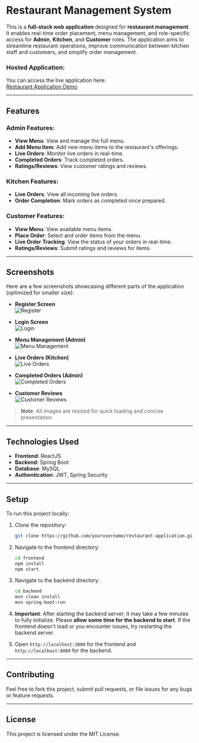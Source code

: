 # Restaurant Management System

This is a **full-stack web application** designed for **restaurant management**. It enables real-time order placement, menu management, and role-specific access for **Admin**, **Kitchen**, and **Customer** roles. The application aims to streamline restaurant operations, improve communication between kitchen staff and customers, and simplify order management.

### Hosted Application:
You can access the live application here:  
[Restaurant Application Demo](https://shivan-restaurant-application.netlify.app/)

---

## **Features**

### **Admin Features**:
- **View Menu**: View and manage the full menu.
- **Add Menu Item**: Add new menu items to the restaurant's offerings.
- **Live Orders**: Monitor live orders in real-time.
- **Completed Orders**: Track completed orders.
- **Ratings/Reviews**: View customer ratings and reviews.

### **Kitchen Features**:
- **Live Orders**: View all incoming live orders.
- **Order Completion**: Mark orders as completed once prepared.

### **Customer Features**:
- **View Menu**: View available menu items.
- **Place Order**: Select and order items from the menu.
- **Live Order Tracking**: View the status of your orders in real-time.
- **Ratings/Reviews**: Submit ratings and reviews for items.

---

## **Screenshots**

Here are a few screenshots showcasing different parts of the application (optimized for smaller size):

- **Register Screen**  
  ![Register](./images/register-small.png)

- **Login Screen**  
  ![Login](./images/login-small.png)

- **Menu Management (Admin)**  
  ![Menu Management](./images/menu-management-small.png)

- **Live Orders (Kitchen)**  
  ![Live Orders](./images/live-orders-small.png)

- **Completed Orders (Admin)**  
  ![Completed Orders](./images/completed-orders-small.png)

- **Customer Reviews**  
  ![Customer Reviews](./images/customer-reviews-small.png)

> **Note**: All images are resized for quick loading and concise presentation.

---

## **Technologies Used**

- **Frontend**: ReactJS
- **Backend**: Spring Boot
- **Database**: MySQL
- **Authentication**: JWT, Spring Security

---

## **Setup**

To run this project locally:

1. Clone the repository:
    ```bash
    git clone https://github.com/yourusername/restaurant-application.git
    ```

2. Navigate to the frontend directory:
    ```bash
    cd frontend
    npm install
    npm start
    ```

3. Navigate to the backend directory:
    ```bash
    cd backend
    mvn clean install
    mvn spring-boot:run
    ```

4. **Important**: After starting the backend server, it may take a few minutes to fully initialize. Please **allow some time for the backend to start**. If the frontend doesn't load or you encounter issues, try restarting the backend server.

5. Open `http://localhost:3000` for the frontend and `http://localhost:8080` for the backend.

---

## **Contributing**

Feel free to fork this project, submit pull requests, or file issues for any bugs or feature requests.

---

## **License**

This project is licensed under the MIT License.
